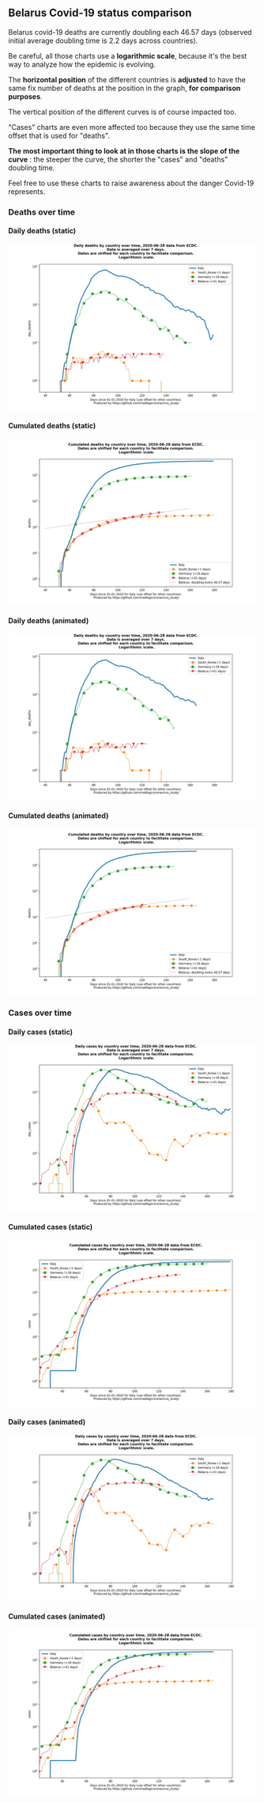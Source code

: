 ## Belarus Covid-19 status comparison 

Belarus covid-19 deaths are currently doubling each 46.57 days (observed initial average doubling time is 2.2 days across countries).



Be careful, all those charts use a **logarithmic scale**, because it's the best way to analyze how the epidemic is evolving.
 
The **horizontal position** of the different countries is **adjusted** to have the same fix number of deaths at the position in the graph, **for comparison purposes**.

The vertical position of the different curves is of course impacted too.

"Cases" charts are even more affected too because they use the same time offset that is used for "deaths".

**The most important thing to look at in those charts is the slope of the curve** : the steeper the curve, the shorter the "cases" and "deaths" doubling time.

Feel free to use these charts to raise awareness about the danger Covid-19 represents. 


 
### Deaths over time
 
#### Daily deaths (static)
![Belarus covid-19 daily deaths static chart](https://raw.githubusercontent.com/madlag/coronavirus_study/master/notebooks/graphs/2020-06-28/countries/Belarus/2020-06-28_Belarus_day_deaths.png "Belarus covid-19 day_deaths static chart")   
 
#### Cumulated deaths (static)
![Belarus covid-19 cumulated deaths static chart](https://raw.githubusercontent.com/madlag/coronavirus_study/master/notebooks/graphs/2020-06-28/countries/Belarus/2020-06-28_Belarus_deaths.png "Belarus covid-19 deaths static chart")   
 
#### Daily deaths (animated)
![Belarus covid-19 daily deaths animated chart](https://raw.githubusercontent.com/madlag/coronavirus_study/master/notebooks/graphs/2020-06-28/countries/Belarus/2020-06-28_Belarus_day_deaths.gif "Belarus covid-19 day_deaths animated chart")   
 
#### Cumulated deaths (animated)
![Belarus covid-19 cumulated deaths animated chart](https://raw.githubusercontent.com/madlag/coronavirus_study/master/notebooks/graphs/2020-06-28/countries/Belarus/2020-06-28_Belarus_deaths.gif "Belarus covid-19 deaths animated chart")   

 
### Cases over time
 
#### Daily cases (static)
![Belarus covid-19 daily cases static chart](https://raw.githubusercontent.com/madlag/coronavirus_study/master/notebooks/graphs/2020-06-28/countries/Belarus/2020-06-28_Belarus_day_cases.png "Belarus covid-19 day_cases static chart")   
 
#### Cumulated cases (static)
![Belarus covid-19 cumulated cases static chart](https://raw.githubusercontent.com/madlag/coronavirus_study/master/notebooks/graphs/2020-06-28/countries/Belarus/2020-06-28_Belarus_cases.png "Belarus covid-19 cases static chart")   
 
#### Daily cases (animated)
![Belarus covid-19 daily cases animated chart](https://raw.githubusercontent.com/madlag/coronavirus_study/master/notebooks/graphs/2020-06-28/countries/Belarus/2020-06-28_Belarus_day_cases.gif "Belarus covid-19 day_cases animated chart")   
 
#### Cumulated cases (animated)
![Belarus covid-19 cumulated cases animated chart](https://raw.githubusercontent.com/madlag/coronavirus_study/master/notebooks/graphs/2020-06-28/countries/Belarus/2020-06-28_Belarus_cases.gif "Belarus covid-19 cases animated chart")   

